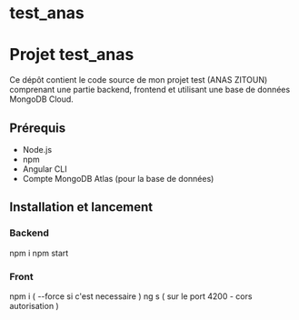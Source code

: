 # test_anas
# Projet test_anas

Ce dépôt contient le code source de mon projet test (ANAS ZITOUN) comprenant une partie backend, frontend et utilisant une base de données MongoDB Cloud.

## Prérequis

- Node.js 
- npm 
- Angular CLI
- Compte MongoDB Atlas (pour la base de données)

## Installation et lancement

### Backend

npm i
npm start 

### Front
npm i ( --force si c'est necessaire )
ng s ( sur le port 4200  - cors autorisation ) 
